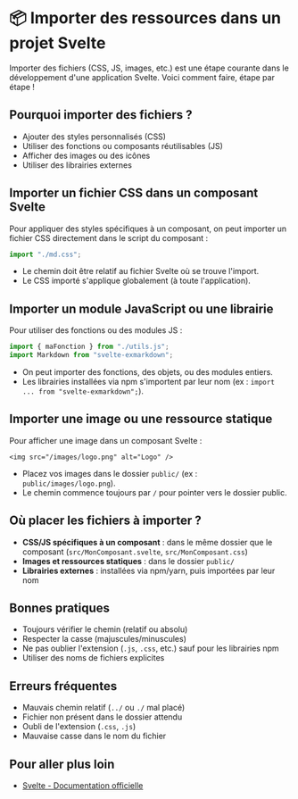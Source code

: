 # 📦 Importer des ressources dans un projet Svelte

Importer des fichiers (CSS, JS, images, etc.) est une étape courante dans le développement d'une application Svelte. Voici comment faire, étape par étape !

## Pourquoi importer des fichiers ?

- Ajouter des styles personnalisés (CSS)
- Utiliser des fonctions ou composants réutilisables (JS)
- Afficher des images ou des icônes
- Utiliser des librairies externes

## Importer un fichier CSS dans un composant Svelte

Pour appliquer des styles spécifiques à un composant, on peut importer un fichier CSS directement dans le script du composant :

```js
import "./md.css";
```

- Le chemin doit être relatif au fichier Svelte où se trouve l'import.
- Le CSS importé s'applique globalement (à toute l'application).

## Importer un module JavaScript ou une librairie

Pour utiliser des fonctions ou des modules JS :

```js
import { maFonction } from "./utils.js";
import Markdown from "svelte-exmarkdown";
```

- On peut importer des fonctions, des objets, ou des modules entiers.
- Les librairies installées via npm s'importent par leur nom (ex : `import ... from "svelte-exmarkdown";`).

## Importer une image ou une ressource statique

Pour afficher une image dans un composant Svelte :

```svelte
<img src="/images/logo.png" alt="Logo" />
```

- Placez vos images dans le dossier `public/` (ex : `public/images/logo.png`).
- Le chemin commence toujours par `/` pour pointer vers le dossier public.

## Où placer les fichiers à importer ?

- **CSS/JS spécifiques à un composant** : dans le même dossier que le composant (`src/MonComposant.svelte`, `src/MonComposant.css`)
- **Images et ressources statiques** : dans le dossier `public/`
- **Librairies externes** : installées via npm/yarn, puis importées par leur nom

## Bonnes pratiques

- Toujours vérifier le chemin (relatif ou absolu)
- Respecter la casse (majuscules/minuscules)
- Ne pas oublier l'extension (`.js`, `.css`, etc.) sauf pour les librairies npm
- Utiliser des noms de fichiers explicites

## Erreurs fréquentes

- Mauvais chemin relatif (`../` ou `./` mal placé)
- Fichier non présent dans le dossier attendu
- Oubli de l'extension (`.css`, `.js`)
- Mauvaise casse dans le nom du fichier

## Pour aller plus loin

- [Svelte - Documentation officielle](https://svelte.dev/docs) 
